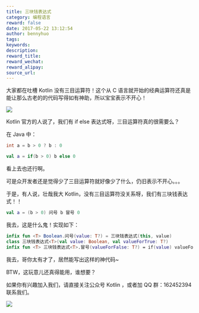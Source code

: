 ```yaml
---
title: 三块钱表达式
category: 编程语言
reward: false
date: 2017-05-22 13:12:54
author: bennyhuo
tags:
keywords:
description:
reward_title:
reward_wechat:
reward_alipay:
source_url:
---
```


大家都在吐槽 Kotlin 没有三目运算符！这个从 C 语言就开始的经典运算符还真是能让那么古老的的代码写得如有神助，所以宝宝表示不开心！

![](/assets/2017.05.22/nothappy.jpg)

Kotlin 官方的人说了，我们有 if else 表达式呀，三目运算符真的很需要么？

在 Java 中：

```java
int a = b > 0 ? b : 0
```

```kotlin
val a = if(b > 0) b else 0
```

看上去也还行啊。

可是众开发者还是觉得少了三目运算符就好像少了什么，仍旧表示不开心。。。

于是，有人说，壮哉我大 Kotlin，没有三目运算符没关系呀，我们有三块钱表达式！！

```kotlin
val a = (b > 0) 问号 b 冒号 0
```

我去，这是什么鬼！实现如下：

```kotlin
infix fun <T> Boolean.问号(value: T?) = 三块钱表达式(this, value)
class 三块钱表达式<T>(val value: Boolean, val valueForTrue: T?)
infix fun <T> 三块钱表达式<T>.冒号(valueForFalse: T?) = if(value) valueForTrue else valueForFalse
```
我去，哥你太有才了，居然能写出这样的神代码~

BTW，这玩意儿还真得能用，谁想要？

如果你有兴趣加入我们，请直接关注公众号 Kotlin ，或者加 QQ 群：162452394 联系我们。

![](/arts/kotlin_group.jpg)